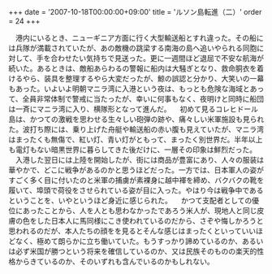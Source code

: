 +++
date = '2007-10-18T00:00:00+09:00'
title = 'ルソン島転進（二）'
order = 24
+++

　港内にいるとき、ニューギニア方面に行く大型輸送船とすれ違った。その船には兵隊が満載されていたが、あの敵機の跳梁する南海の島へ追いやられる同胞に対して、手を合わせたい気持ちで見送った。更に一週間ほど退屈で不安な航海が続いた。あるときは、敵船あらわるの警報に船内は大騒ぎとなり、救命胴衣を着けるやら、装具を整理するやら大変だったが、鯨の誤認と分かり、大笑いの一幕もあった。いよいよ明朝マニラ湾に入港という夜は、もっとも危険な海域とあって、全員非常体制で警戒に当たったが、幸いに何事もなく、夜明けと同時に船団は一斉にマニラ湾に入り、横隊形となって進んだ。
　初めて見るコレヒドール島は、かつての激戦を思わせる生々しい砲弾の跡や、痛々しい米軍施設も見られた。波打ち際には、乗り上げた舟艇や輸送船の赤い腹も見えていたが、マニラ湾はまったくも無傷で、紅い灯、青い灯がともって、まったく別世界だ。半年以上も電灯もない暗黒世界に暮らしてきた後だけに、一層その印象は鮮烈だった。
　入港した翌日には上陸を開始したが、街には商品が豊富にあり、人々の服装は華やかで、どこに戦争があるのかと思うほどだった。一方では、日本軍人の姿がすごく多く目に付いたのと米軍の捕虜が素裸身に越中褌を締め、バクバクの靴を履いて、埠頭で荷役をさせられている姿が目に入った。やはり今は戦争中であるということを、いやというほど身近に感じられた。
　かつて支配者としての優位にあったことから、人を人とも思わなかったであろう米人が、現地人と同じ皮膚の色をした日本人に馬同様にこき使われているのだから、さぞや悔しかろうと思われるのだが、本人たちの顔をを見るとそんな感じはまったくといっていいほどなく、極めて朗らかに立ち働いていた。もうすっかり諦めているのか、あるいは必ず米国が勝つという将来を確信しているのか、又は民族そのものの楽天的性格からきているのか、そのいずれも含んでいるのかもしれない。

